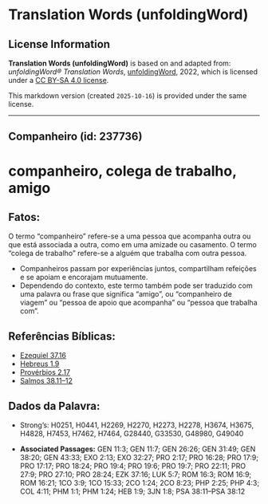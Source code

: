 # Translation Words (unfoldingWord)

## License Information

**Translation Words (unfoldingWord)** is based on and adapted from: _unfoldingWord® Translation Words_, [unfoldingWord](https://unfoldingword.org/utw), 2022, which is licensed under a [CC BY-SA 4.0 license](https://creativecommons.org/licenses/by-sa/4.0/legalcode.en).

This markdown version (created `2025-10-16`) is provided under the same license.



--------------------------------

## Companheiro (id: 237736)

companheiro, colega de trabalho, amigo
======================================

Fatos:
------

O termo “companheiro” refere\-se a uma pessoa que acompanha outra ou que está associada a outra, como em uma amizade ou casamento. O termo “colega de trabalho” refere\-se a alguém que trabalha com outra pessoa.

* Companheiros passam por experiências juntos, compartilham refeições e se apoiam e encorajam mutuamente.
* Dependendo do contexto, este termo também pode ser traduzido com uma palavra ou frase que significa “amigo”, ou “companheiro de viagem” ou “pessoa de apoio que acompanha” ou “pessoa que trabalha com”.

Referências Bíblicas:
---------------------

* [Ezequiel 37\.16](https://ref.ly/Ezek37:16)
* [Hebreus 1\.9](https://ref.ly/Heb1:9)
* [Provérbios 2\.17](https://ref.ly/Prov2:17)
* [Salmos 38\.11–12](https://ref.ly/Ps38:11-Ps38:12)

Dados da Palavra:
-----------------

* Strong’s: H0251, H0441, H2269, H2270, H2273, H2278, H3674, H3675, H4828, H7453, H7462, H7464, G28440, G33530, G48980, G49040

* **Associated Passages:** GEN 11:3; GEN 11:7; GEN 26:26; GEN 31:49; GEN 38:20; GEN 43:33; EXO 2:13; EXO 32:27; PRO 2:17; PRO 16:28; PRO 17:9; PRO 17:17; PRO 18:24; PRO 19:4; PRO 19:6; PRO 19:7; PRO 22:11; PRO 27:9; PRO 27:10; PRO 28:24; EZK 37:16; LUK 5:7; ROM 16:3; ROM 16:9; ROM 16:21; 1CO 3:9; 1CO 15:33; 2CO 1:24; 2CO 8:23; PHP 2:25; PHP 4:3; COL 4:11; PHM 1:1; PHM 1:24; HEB 1:9; 3JN 1:8; PSA 38:11–PSA 38:12

